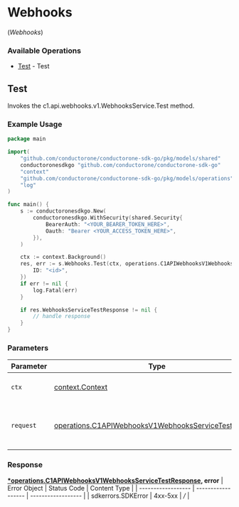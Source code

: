 # Webhooks
(*Webhooks*)

### Available Operations

* [Test](#test) - Test

## Test

Invokes the c1.api.webhooks.v1.WebhooksService.Test method.

### Example Usage

```go
package main

import(
	"github.com/conductorone/conductorone-sdk-go/pkg/models/shared"
	conductoronesdkgo "github.com/conductorone/conductorone-sdk-go"
	"context"
	"github.com/conductorone/conductorone-sdk-go/pkg/models/operations"
	"log"
)

func main() {
    s := conductoronesdkgo.New(
        conductoronesdkgo.WithSecurity(shared.Security{
            BearerAuth: "<YOUR_BEARER_TOKEN_HERE>",
            Oauth: "Bearer <YOUR_ACCESS_TOKEN_HERE>",
        }),
    )

    ctx := context.Background()
    res, err := s.Webhooks.Test(ctx, operations.C1APIWebhooksV1WebhooksServiceTestRequest{
        ID: "<id>",
    })
    if err != nil {
        log.Fatal(err)
    }

    if res.WebhooksServiceTestResponse != nil {
        // handle response
    }
}
```

### Parameters

| Parameter                                                                                                                        | Type                                                                                                                             | Required                                                                                                                         | Description                                                                                                                      |
| -------------------------------------------------------------------------------------------------------------------------------- | -------------------------------------------------------------------------------------------------------------------------------- | -------------------------------------------------------------------------------------------------------------------------------- | -------------------------------------------------------------------------------------------------------------------------------- |
| `ctx`                                                                                                                            | [context.Context](https://pkg.go.dev/context#Context)                                                                            | :heavy_check_mark:                                                                                                               | The context to use for the request.                                                                                              |
| `request`                                                                                                                        | [operations.C1APIWebhooksV1WebhooksServiceTestRequest](../../pkg/models/operations/c1apiwebhooksv1webhooksservicetestrequest.md) | :heavy_check_mark:                                                                                                               | The request object to use for the request.                                                                                       |


### Response

**[*operations.C1APIWebhooksV1WebhooksServiceTestResponse](../../pkg/models/operations/c1apiwebhooksv1webhooksservicetestresponse.md), error**
| Error Object       | Status Code        | Content Type       |
| ------------------ | ------------------ | ------------------ |
| sdkerrors.SDKError | 4xx-5xx            | */*                |
